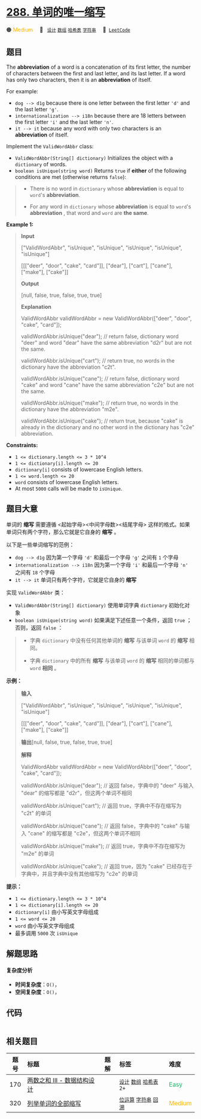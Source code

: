 # [288. 单词的唯一缩写](https://leetcode.com/problems/unique-word-abbreviation)

🟠 <font color=#ffb800>Medium</font>&emsp; 🔖&ensp; [`设计`](/tag/design.md) [`数组`](/tag/array.md) [`哈希表`](/tag/hash-table.md) [`字符串`](/tag/string.md)&emsp; 🔗&ensp;[`LeetCode`](https://leetcode.com/problems/unique-word-abbreviation)

## 题目

The **abbreviation** of a word is a concatenation of its first letter, the
number of characters between the first and last letter, and its last letter.
If a word has only two characters, then it is an **abbreviation** of itself.

For example:

  * `dog --> d1g` because there is one letter between the first letter `'d'` and the last letter `'g'`.
  * `internationalization --> i18n` because there are 18 letters between the first letter `'i'` and the last letter `'n'`.
  * `it --> it` because any word with only two characters is an **abbreviation** of itself.

Implement the `ValidWordAbbr` class:

  * `ValidWordAbbr(String[] dictionary)` Initializes the object with a `dictionary` of words.
  * `boolean isUnique(string word)` Returns `true` if **either** of the following conditions are met (otherwise returns `false`): 
> 
> * There is no word in `dictionary` whose **abbreviation** is equal to `word`'s **abbreviation**.
> 
> * For any word in `dictionary` whose **abbreviation** is equal to `word`'s **abbreviation** , that word and `word` are **the same**.



**Example 1:**

> 
> 
> 
> 
> 
> **Input**
> 
> ["ValidWordAbbr", "isUnique", "isUnique", "isUnique", "isUnique", "isUnique"]
> 
> [[["deer", "door", "cake", "card"]], ["dear"], ["cart"], ["cane"], ["make"], ["cake"]]
> 
> **Output**
> 
> [null, false, true, false, true, true]
> 
> 
> 
> **Explanation**
> 
> ValidWordAbbr validWordAbbr = new ValidWordAbbr(["deer", "door", "cake", "card"]);
> 
> validWordAbbr.isUnique("dear"); // return false, dictionary word "deer" and word "dear" have the same abbreviation "d2r" but are not the same.
> 
> validWordAbbr.isUnique("cart"); // return true, no words in the dictionary have the abbreviation "c2t".
> 
> validWordAbbr.isUnique("cane"); // return false, dictionary word "cake" and word "cane" have the same abbreviation  "c2e" but are not the same.
> 
> validWordAbbr.isUnique("make"); // return true, no words in the dictionary have the abbreviation "m2e".
> 
> validWordAbbr.isUnique("cake"); // return true, because "cake" is already in the dictionary and no other word in the dictionary has "c2e" abbreviation.

**Constraints:**

  * `1 <= dictionary.length <= 3 * 10^4`
  * `1 <= dictionary[i].length <= 20`
  * `dictionary[i]` consists of lowercase English letters.
  * `1 <= word.length <= 20`
  * `word` consists of lowercase English letters.
  * At most `5000` calls will be made to `isUnique`.


## 题目大意

单词的 **缩写** 需要遵循 <起始字母><中间字母数><结尾字母> 这样的格式。如果单词只有两个字符，那么它就是它自身的 **缩写** 。

以下是一些单词缩写的范例：

  * `dog --> d1g` 因为第一个字母 `'d'` 和最后一个字母 `'g'` 之间有 `1` 个字母
  * `internationalization --> i18n` 因为第一个字母 `'i'` 和最后一个字母 `'n'` 之间有 `18` 个字母
  * `it --> it` 单词只有两个字符，它就是它自身的 **缩写**

实现 `ValidWordAbbr` 类：

  * `ValidWordAbbr(String[] dictionary)` 使用单词字典 `dictionary` 初始化对象
  * `boolean isUnique(string word)` 如果满足下述任意一个条件，返回 `true` ；否则，返回 `false` ： 
> 
> * 字典 `dictionary` 中没有任何其他单词的 **缩写** 与该单词 `word` 的 **缩写** 相同。
> 
> * 字典 `dictionary` 中的所有 **缩写** 与该单词 `word` 的 **缩写** 相同的单词都与 `word` **相同** 。

**示例：**

> 
> 
> 
> 
> 
> **输入**
> 
> ["ValidWordAbbr", "isUnique", "isUnique", "isUnique", "isUnique", "isUnique"]
> 
> [[["deer", "door", "cake", "card"]], ["dear"], ["cart"], ["cane"], ["make"], ["cake"]]
> 
> **输出**[null, false, true, false, true, true]
> 
> 
> 
> **解释**
> 
> ValidWordAbbr validWordAbbr = new ValidWordAbbr(["deer", "door", "cake", "card"]);
> 
> validWordAbbr.isUnique("dear"); // 返回 false，字典中的 "deer" 与输入 "dear" 的缩写都是 "d2r"，但这两个单词不相同
> 
> validWordAbbr.isUnique("cart"); // 返回 true，字典中不存在缩写为 "c2t" 的单词
> 
> validWordAbbr.isUnique("cane"); // 返回 false，字典中的 "cake" 与输入 "cane" 的缩写都是 "c2e"，但这两个单词不相同
> 
> validWordAbbr.isUnique("make"); // 返回 true，字典中不存在缩写为 "m2e" 的单词
> 
> validWordAbbr.isUnique("cake"); // 返回 true，因为 "cake" 已经存在于字典中，并且字典中没有其他缩写为 "c2e" 的单词
> 
> 

**提示：**

  * `1 <= dictionary.length <= 3 * 10^4`
  * `1 <= dictionary[i].length <= 20`
  * `dictionary[i]` 由小写英文字母组成
  * `1 <= word <= 20`
  * `word` 由小写英文字母组成
  * 最多调用 `5000` 次 `isUnique`


## 解题思路

#### 复杂度分析

- **时间复杂度**：`O()`，
- **空间复杂度**：`O()`，

## 代码

```javascript

```

## 相关题目

<!-- prettier-ignore -->
| 题号 | 标题 | 题解 | 标签 | 难度 |
| :------: | :------ | :------: | :------ | :------ |
| 170 | [两数之和 III - 数据结构设计](https://leetcode.com/problems/two-sum-iii-data-structure-design) |  |  [`设计`](/tag/design.md) [`数组`](/tag/array.md) [`哈希表`](/tag/hash-table.md) `2+` | <font color=#15bd66>Easy</font> |
| 320 | [列举单词的全部缩写](https://leetcode.com/problems/generalized-abbreviation) |  |  [`位运算`](/tag/bit-manipulation.md) [`字符串`](/tag/string.md) [`回溯`](/tag/backtracking.md) | <font color=#ffb800>Medium</font> |